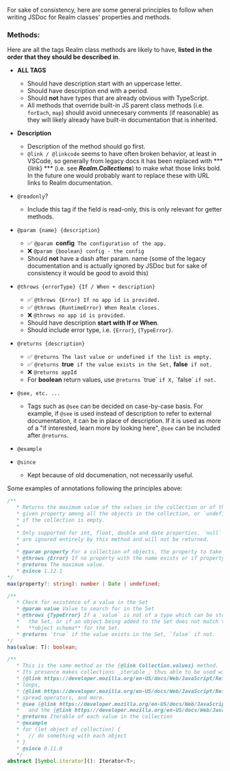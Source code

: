 For sake of consistency, here are some general principles to follow when writing JSDoc for Realm classes' properties and methods.

### Methods:
Here are all the tags Realm class methods are likely to have, **listed in the order that they should be described in**.
- **ALL TAGS**
    - Should have description start with an uppercase letter. 
    - Should have description end with a period.
    - Should **not** have types that are already obvious with TypeScript.
    - All methods that override built-in JS parent class methods (i.e. `forEach`, `map`) should avoid unnecesary comments (if reasonable) as they will likely already have built-in documentation that is inherited.

- **Description**
    - Description of the method should go first.
    - `@link / @linkcode` seems to have often broken behavior, at least in VSCode, so generally from legacy docs it has been replaced with *** {link} *** (i.e. see ***Realm.Collections***) to make what those links bold. In the future one would probably want to replace these with URL links to Realm documentation.
- `@readonly`?
    - Include this tag if the field is read-only, this is only relevant for getter methods.
- `@param {name} {description}`
    - ✅ `@param `**config**` The configuration of the app.`
    - ❌ `@param {boolean} config - the config`
    - Should **not** have a dash after param. name (some of the legacy documentation and is actually ignored by JSDoc but for sake of consistency it would be good to avoid this)
- `@throws {errorType} {If / When + description}`
    - ✅ `@throws {Error} If no app id is provided.`
    - ✅ `@throws {RuntimeError} When Realm closes.`
    - ❌ `@throws no app id is provided.`
    - Should have description **start with If or When**.
    - Should include error type, i.e. `{Error}`, `{TypeError}`.
- `@returns {description}`
    - ✅ `@returns The last value or undefined if the list is empty.`
    - ✅ `@returns `**true**`  if the value exists in the Set, ` **false**` if not.`
    - ❌ `@returns appId`
    - For **boolean** return values, use `@returns` \`true\` `if X,` \`false\` `if not.`
- `@see, etc. ... `
    - Tags such as `@see` can be decided on case-by-case basis. For example, if `@see` is used instead of description to refer to external documentation, it can be in place of description. If it is used as more of a "if interested, learn more by looking here", `@see` can be included after `@returns`.
- `@example`
- `@since`
    - Kept because of old documenation, not necessarily useful. 

Some examples of annotations following the principles above:
```ts
/**
   * Returns the maximum value of the values in the collection or of the
   * given property among all the objects in the collection, or `undefined`
   * if the collection is empty.
   *
   * Only supported for int, float, double and date properties. `null` values
   * are ignored entirely by this method and will not be returned.
   *
   * @param property For a collection of objects, the property to take the maximum of.
   * @throws {Error} If no property with the name exists or if property is not numeric/date.
   * @returns The maximum value.
   * @since 1.12.1
*/
max(property?: string): number | Date | undefined;

/**
   * Check for existence of a value in the Set
   * @param value Value to search for in the Set
   * @throws {TypeError} If a `value` is not of a type which can be stored in
   *   the Set, or if an object being added to the Set does not match the
   *   **object schema** for the Set.
   * @returns `true` if the value exists in the Set, `false` if not.
*/
has(value: T): boolean;

/**
   * This is the same method as the {@link Collection.values} method.
   * Its presence makes collections _iterable_, thus able to be used with ES6
   * {@link https://developer.mozilla.org/en-US/docs/Web/JavaScript/Reference/Statements/for...of `for-of`}
   * loops,
   * {@link https://developer.mozilla.org/en-US/docs/Web/JavaScript/Reference/Operators/Spread_operator `...`}
   * spread operators, and more.
   * @see {@link https://developer.mozilla.org/en-US/docs/Web/JavaScript/Reference/Global_Objects/Symbol/iterator Symbol.iterator}
   *   and the {@link https://developer.mozilla.org/en-US/docs/Web/JavaScript/Reference/Iteration_protocols#iterable iterable protocol}
   * @returns Iterable of each value in the collection
   * @example
   * for (let object of collection) {
   *   // do something with each object
   * }
   * @since 0.11.0
   */
abstract [Symbol.iterator](): Iterator<T>;
```